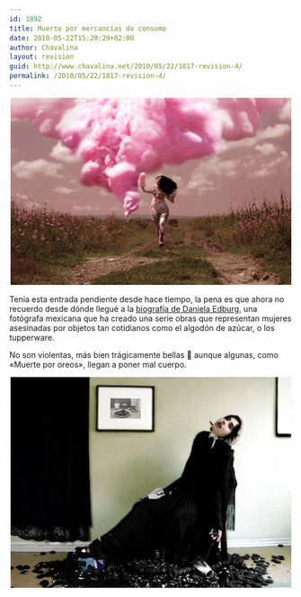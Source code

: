 ```yaml
---
id: 1892
title: Muerte por mercancías de consumo
date: 2010-05-22T15:20:29+02:00
author: Chavalina
layout: revision
guid: http://www.chavalina.net/2010/05/22/1817-revision-4/
permalink: /2010/05/22/1817-revision-4/
---
```

<p style="text-align: center;">
  <a href="http://www.fundacionpedromeyer.com/china/dedburg/preview/dedburg01.jpg"><img class="aligncenter" title="Muerte por algodón de dulce" src="/imagenes/2010/05/dedburg01-500x333.jpg" alt="Fotografía &quot;Muerte por algodón de dulce&quot; de Daniela Edburg" width="500" height="333" /></a>
</p>

<p style="text-align: left;">
  Tenía esta entrada pendiente desde hace tiempo, la pena es que ahora no recuerdo desde dónde llegué a la <a href="http://www.fundacionpedromeyer.com/china/dedburg/indexsp.html" target="_blank">biografía de Daniela Edburg</a>, una fotógrafa mexicana que ha creado una serie obras que representan mujeres asesinadas por objetos tan cotidianos como el algodón de azúcar, o los tupperware.
</p>

<p style="text-align: left;">
  No son violentas, más bien trágicamente bellas 🙂 aunque algunas, como «Muerte por oreos», llegan a poner mal cuerpo.
</p>

<p style="text-align: center;">
  <a href="http://www.fundacionpedromeyer.com/china/dedburg/source/dedburg09sp.html"><img class="aligncenter" title="Muerte por oreos" src="/imagenes/2010/05/dedburg09-500x375.jpg" alt="La fotografía &quot;Muerte por oreos&quot; de Daniela Edburg" /></a>
</p>